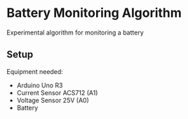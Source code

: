 # Battery Monitoring Algorithm
Experimental algorithm for monitoring a battery

## Setup
Equipment needed:
* Arduino Uno R3
* Current Sensor ACS712 (A1)
* Voltage Sensor 25V (A0)
* Battery
